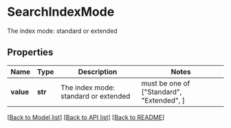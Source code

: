 # SearchIndexMode

The index mode: standard or extended

## Properties
Name | Type | Description | Notes
------------ | ------------- | ------------- | -------------
**value** | **str** | The index mode: standard or extended |  must be one of ["Standard", "Extended", ]

[[Back to Model list]](../README.md#documentation-for-models) [[Back to API list]](../README.md#documentation-for-api-endpoints) [[Back to README]](../README.md)


